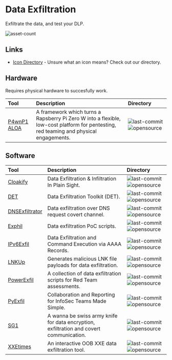 # Data Exfiltration

Exfiltrate the data, and test your DLP.

![asset-count](https://img.shields.io/badge/Tools%20%26%20Resources%20Availalbe-11-947cb0?style=for-the-badge)

## Links <!-- {docsify-ignore} -->

- [Icon Directory](../ICONS.md) - Unsure what an icon means? Check out our directory.
## Hardware

Requires physical hardware to succesfully work. 

| Tool | Description | Directory |
| :--- | :--- | :--- |
| [P4wnP1 ALOA](https://github.com/RoganDawes/P4wnP1_aloa) | A framework which turns a Rapsberry Pi Zero W into a flexible, low-cost platform for pentesting, red teaming and physical engagements. | ![last-commit](https://img.shields.io/github/last-commit/RoganDawes/P4wnP1_aloa?color=947cb0&style=flat-square) ![opensource](https://raw.githubusercontent.com/InfosecHouse/InfosecHouse/main/docs/icons/opensource.png) | 

## Software

| Tool | Description | Directory |
| :--- | :--- | :--- |
| [Cloakify](https://github.com/TryCatchHCF/Cloakify) | Data Exfiltration & Infiltration In Plain Sight. | ![last-commit](https://img.shields.io/github/last-commit/TryCatchHCF/Cloakify?color=947cb0&style=flat-square) ![opensource](https://raw.githubusercontent.com/InfosecHouse/InfosecHouse/main/docs/icons/opensource.png) | 
| [DET](https://github.com/sensepost/DET) | Data Exfiltration Toolkit (DET). | ![last-commit](https://img.shields.io/github/last-commit/sensepost/DET?color=947cb0&style=flat-square) ![opensource](https://raw.githubusercontent.com/InfosecHouse/InfosecHouse/main/docs/icons/opensource.png) |
| [DNSExfiltrator](https://github.com/Arno0x/DNSExfiltrator) | Data exfiltration over DNS request covert channel. | ![last-commit](https://img.shields.io/github/last-commit/Arno0x/DNSExfiltrator?color=947cb0&style=flat-square) ![opensource](https://raw.githubusercontent.com/InfosecHouse/InfosecHouse/main/docs/icons/opensource.png) | 
| [Exphil](https://github.com/glennzw/exphil) |  Data exfiltration PoC scripts. | ![last-commit](https://img.shields.io/github/last-commit/glennzw/exphil?color=947cb0&style=flat-square) ![opensource](https://raw.githubusercontent.com/InfosecHouse/InfosecHouse/main/docs/icons/opensource.png) |
| [IPv6Exfil](https://github.com/DShield-ISC/IPv6DNSExfil) | Data Exfiltration and Command Execution via AAAA Records. | ![last-commit](https://img.shields.io/github/last-commit/DShield-ISC/IPv6DNSExfil?color=947cb0&style=flat-square) ![opensource](https://raw.githubusercontent.com/InfosecHouse/InfosecHouse/main/docs/icons/opensource.png)  |
| [LNKUp](https://github.com/Plazmaz/LNKUp) | Generates malicious LNK file payloads for data exfiltration. | ![last-commit](https://img.shields.io/github/last-commit/Plazmaz/LNKUp?color=947cb0&style=flat-square) ![opensource](https://raw.githubusercontent.com/InfosecHouse/InfosecHouse/main/docs/icons/opensource.png) |
| [PowerExfil](https://github.com/1N3/PowerExfil) | A collection of data exfiltration scripts for Red Team assessments. | ![last-commit](https://img.shields.io/github/last-commit/1N3/PowerExfil?color=947cb0&style=flat-square) ![opensource](https://raw.githubusercontent.com/InfosecHouse/InfosecHouse/main/docs/icons/opensource.png) |
| [PyExfil](https://github.com/ytisf/PyExfil) | Collaboration and Reporting for InfoSec Teams Made Simple. | ![last-commit](https://img.shields.io/github/last-commit/ytisf/PyExfil?color=947cb0&style=flat-square) ![opensource](https://raw.githubusercontent.com/InfosecHouse/InfosecHouse/main/docs/icons/opensource.png) |
| [SG1](https://github.com/evilsocket/sg1) | A wanna be swiss army knife for data encryption, exfiltration and covert communication. | ![last-commit](https://img.shields.io/github/last-commit/evilsocket/sg1?color=947cb0&style=flat-square) ![opensource](https://raw.githubusercontent.com/InfosecHouse/InfosecHouse/main/docs/icons/opensource.png) |
| [XXEtimes](https://github.com/ropnop/xxetimes) | An interactive OOB XXE data exfiltration tool. | ![last-commit](https://img.shields.io/github/last-commit/ropnop/xxetimes?color=947cb0&style=flat-square) ![opensource](https://raw.githubusercontent.com/InfosecHouse/InfosecHouse/main/docs/icons/opensource.png) |
